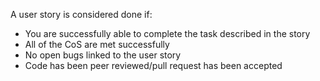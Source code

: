 A user story is considered done if:

- You are successfully able to complete the task described in the story
- All of the CoS are met successfully
- No open bugs linked to the user story
- Code has been peer reviewed/pull request has been accepted
